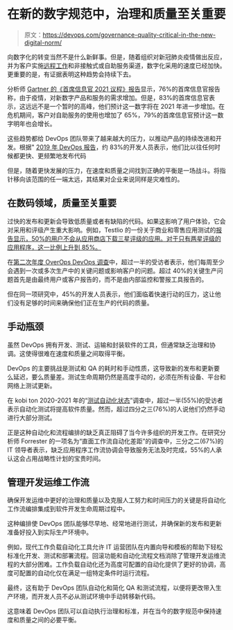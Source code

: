 # 在新的数字规范中，治理和质量至关重要

> 原文：<https://devops.com/governance-quality-critical-in-the-new-digital-norm/>

向数字化的转变当然不是什么新鲜事。但是，随着组织对新冠肺炎疫情做出反应，并为客户实施[远程工作](https://devops.com/?s=remote%20working)和非接触式或自助服务渠道，数字化采用的速度已经加快。更重要的是，有证据表明这种趋势会持续下去。

分析师 [Gartner 的《首席信息官 2021 议程》报告](https://www.gartner.com/smarterwithgartner/cio-agenda-focus-on-digital-products-and-self-service-options/)显示，76%的首席信息官报告称，由于疫情，对新数字产品和服务的需求增加。但是，83%的首席信息官表示，这远远不是一个暂时的高峰，他们预计这一数字将在 2021 年进一步增加。在危机期间，客户对自助服务的使用也增加了 65%，79%的首席信息官预计这一数字明年也会增长。

这些趋势都给 DevOps 团队带来了越来越大的压力，以推动产品的持续改进和开发。根据" [2019 年 DevOps 报告](https://media.webteam.puppet.com/uploads/2019/11/2019-state-of-devops-report-puppet-circleci-splunk_sml-1-1.pdf?_ga=2.69637392.1658086678.1586403606-786452861.1584645286)，约 83%的开发人员表示，他们比以往任何时候都更快、更频繁地发布代码

但是，随着更快发展的压力，在速度和质量之间找到正确的平衡是一场战斗。将指针移向该范围的任一端太远，其结果对企业来说同样是灾难性的。

## 在数码领域，质量至关重要

过快的发布和更新会导致低质量或者有缺陷的代码。如果这影响了用户体验，它会对采用和评级产生重大影响。例如，Testlio 的一份关于商业和零售应用测试的[报告显示，50%的用户不会从应用商店下载三星评级的应用。对于只有两星评级的应用程序，这一比例上升到 85%。](https://devops.com/the-state-of-commercial-and-retail-app-testing-2020/)

在[第二次年度 OverOps DevOps 调查](https://www.infoq.com/news/2020/07/second-annual-devops-survey/)中，超过一半的受访者表示，他们每周至少会遇到一次或多次生产中的关键问题或影响客户的问题。超过 40%的关键生产问题首先是由最终用户或客户报告的，而不是由内部监控和警报工具报告的。

但在同一项研究中，45%的开发人员表示，他们面临着快速行动的压力，这让他们没有足够的时间来确保他们正在生产的代码的质量。

## 手动瓶颈

虽然 DevOps 拥有开发、测试、运输和封装软件的工具，但通常缺乏治理和协调。这使得很难在速度和质量之间取得平衡。

DevOps 的主要挑战是测试和 QA 的耗时和手动性质，这导致新的发布和更新要么延迟，要么质量差。测试生命周期仍然是高度手动的，必须在所有设备、平台和网络上测试更新。

在 kobi ton 2020-2021 年的“[测试自动化状态](https://info.kobiton.com/test-automation-2020-survey)”调查中，超过一半(55%)的受访者表示自动化测试将提高软件质量。然而，超过四分之三(76%)的人说他们仍然手动进行大部分测试。

正是这种自动化和流程编排的缺乏真正阻碍了当今许多组织的开发工作。在研究分析师 Forrester 的一项名为“直面工作流自动化差距”的调查中，三分之二(67%)的 IT 领导者表示，缺乏应用程序工作流协调会导致服务无法及时完成，55%的人承认这会占用战略性计划的宝贵时间。

## 管理开发运维工作流

确保开发运维中更好的治理和质量以及克服人工努力和时间压力的关键是将自动化工作流编排集成到软件开发生命周期过程中。

这种编排使 DevOps 团队能够尽早地、经常地进行测试，并确保新的发布和更新准备好投入到实际生产环境中。

例如，现代工作负载自动化工具允许 IT 运营团队在内置向导和模板的帮助下轻松标准化开发、测试和部署流程。回滚功能和自动化流程文档消除了管理开发运维流程的大部分困难。工作负载自动化还为高度可配置的自动化提供了更好的协调，高度可配置的自动化仅在满足一组特定条件时运行流程。

最终，这有助于 DevOps 团队自动化和简化 QA 和测试流程，以便将更改带入生产环境，而开发人员不必从测试环境中手动转移新代码。

这意味着 DevOps 团队可以自动执行治理和标准，并在当今的数字规范中保持速度和质量之间的必要平衡。